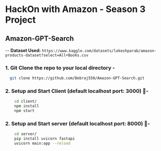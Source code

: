 # HackOn with Amazon - Season 3 Project

## Amazon-GPT-Search

-- **Dataset Used:** `https://www.kaggle.com/datasets/lokeshparab/amazon-products-dataset?select=All+Books.csv`

### 1. Git Clone the repo to your local directory -

```bash
  git clone https://github.com/Debraj550/Amazon-GPT-Search.git
```

### 2. Setup and Start Client (default localhost port: 3000) 🚀-

```bash
    cd client/
    npm install
    npm start
```

### 2. Setup and Start server (default localhost port: 8000) 🚀-

```bash
    cd server/
    pip install uvicorn fastapi
    uvicorn main:app --reload
```
